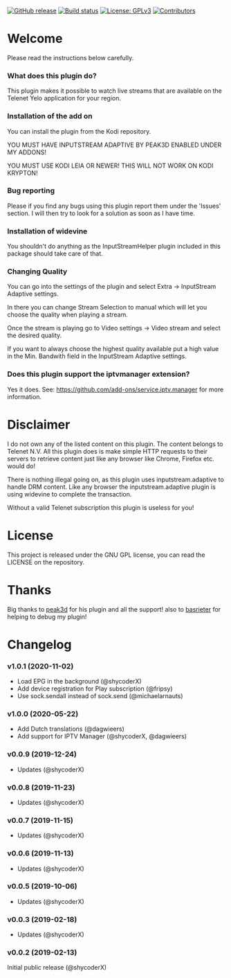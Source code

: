 [![GitHub release](https://img.shields.io/github/release/add-ons/plugin.video.yelo.svg)](https://github.com/add-ons/plugin.video.yelo/releases)
[![Build status](https://github.com/add-ons/plugin.video.yelo/workflows/CI/badge.svg)](https://github.com/add-ons/plugin.video.yelo/actions)
[![License: GPLv3](https://img.shields.io/badge/License-GPLv3-yellow.svg)](https://opensource.org/licenses/GPL-3.0)
[![Contributors](https://img.shields.io/github/contributors/add-ons/plugin.video.yelo.svg)](https://github.com/add-ons/plugin.video.yelo/graphs/contributors)


# Welcome #

Please read the instructions below carefully.

### What does this plugin do? ###
This plugin makes it possible to watch live streams that are available on
the Telenet Yelo application for your region.

### Installation of the add on ###
You can install the plugin from the Kodi repository.

YOU MUST HAVE INPUTSTREAM ADAPTIVE BY PEAK3D ENABLED UNDER MY ADDONS!

YOU MUST USE KODI LEIA OR NEWER! THIS WILL NOT WORK ON KODI KRYPTON!

### Bug reporting ###
Please if you find any bugs using this plugin report them under the 'Issues' section.
I will then try to look for a solution as soon as I have time.

### Installation of widevine ###
You shouldn't do anything as the InputStreamHelper plugin included in this package
should take care of that.

### Changing Quality ###
You can go into the settings of the plugin and select Extra -> InputStream Adaptive settings.

In there you can change Stream Selection to manual which will let you choose the quality when
playing a stream.

Once the stream is playing go to Video settings -> Video stream and select the desired quality.

If you want to always choose the highest quality available put a high value in the Min. Bandwith
field in the InputStream Adaptive settings.

### Does this plugin support the iptvmanager extension? ###
Yes it does. See: https://github.com/add-ons/service.iptv.manager for more information.

# Disclaimer #
I do not own any of the listed content on this plugin. The content belongs to Telenet N.V.
All this plugin does is make simple HTTP requests to their servers to retrieve content
just like any browser like Chrome, Firefox etc. would do!

There is nothing illegal going on, as this plugin uses inputstream.adaptive to handle DRM content.
Like any browser the inputstream.adaptive plugin is using widevine to complete the transaction.

Without a valid Telenet subscription this plugin is useless for you!

# License #
This project is released under the GNU GPL license, you can read the LICENSE on the repository.

# Thanks #
Big thanks to [peak3d](https://github.com/peak3d) for his plugin and all the support!
also to [basrieter](https://bitbucket.org/basrieter/xbmc-online-tv/src/master/) for helping to debug my plugin!

# Changelog #

### v1.0.1 (2020-11-02)
- Load EPG in the background (@shycoderX)
- Add device registration for Play subscription (@fripsy)
- Use sock.sendall instead of sock.send (@michaelarnauts)

### v1.0.0 (2020-05-22)
- Add Dutch translations (@dagwieers)
- Add support for IPTV Manager (@shycoderX, @dagwieers)

### v0.0.9 (2019-12-24)
- Updates (@shycoderX)

### v0.0.8 (2019-11-23)
- Updates (@shycoderX)

### v0.0.7 (2019-11-15)
- Updates (@shycoderX)

### v0.0.6 (2019-11-13)
- Updates (@shycoderX)

### v0.0.5 (2019-10-06)
- Updates (@shycoderX)

### v0.0.3 (2019-02-18)
- Updates (@shycoderX)

### v0.0.2 (2019-02-13)
Initial public release (@shycoderX)
